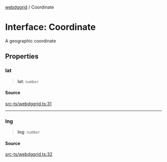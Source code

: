 [webdggrid](../index.md) / Coordinate

# Interface: Coordinate

A geographic coordinate

## Properties

### lat

> **lat**: `number`

#### Source

[src-ts/webdggrid.ts:31](https://github.com/am2222/webDggrid/blob/a437321/src-ts/webdggrid.ts#L31)

***

### lng

> **lng**: `number`

#### Source

[src-ts/webdggrid.ts:32](https://github.com/am2222/webDggrid/blob/a437321/src-ts/webdggrid.ts#L32)
